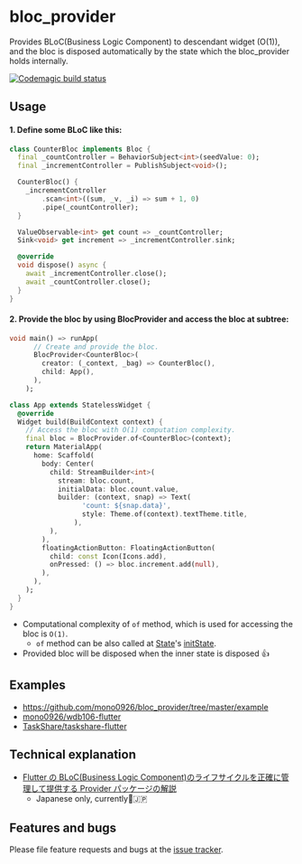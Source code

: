 # bloc_provider

Provides BLoC(Business Logic Component) to descendant widget (O(1)), and the bloc is disposed automatically by the state which the bloc_provider holds internally.

[![Codemagic build status](https://api.codemagic.io/apps/5c07297ae5d85c000decbd7a/5c0b461ee3b238001782269a/status_badge.svg)](https://codemagic.io/apps/5c07297ae5d85c000decbd7a/5c0b461ee3b238001782269a/latest_build)


## Usage

#### 1. Define some BLoC like this:

```dart
class CounterBloc implements Bloc {
  final _countController = BehaviorSubject<int>(seedValue: 0);
  final _incrementController = PublishSubject<void>();

  CounterBloc() {
    _incrementController
        .scan<int>((sum, _v, _i) => sum + 1, 0)
        .pipe(_countController);
  }

  ValueObservable<int> get count => _countController;
  Sink<void> get increment => _incrementController.sink;

  @override
  void dispose() async {
    await _incrementController.close();
    await _countController.close();
  }
}
```

#### 2. Provide the bloc by using BlocProvider and access the bloc at subtree:

```dart
void main() => runApp(
      // Create and provide the bloc.
      BlocProvider<CounterBloc>(
        creator: (_context, _bag) => CounterBloc(),
        child: App(),
      ),
    );

class App extends StatelessWidget {
  @override
  Widget build(BuildContext context) {
    // Access the bloc with O(1) computation complexity.
    final bloc = BlocProvider.of<CounterBloc>(context);
    return MaterialApp(
      home: Scaffold(
        body: Center(
          child: StreamBuilder<int>(
            stream: bloc.count,
            initialData: bloc.count.value,
            builder: (context, snap) => Text(
                  'count: ${snap.data}',
                  style: Theme.of(context).textTheme.title,
                ),
          ),
        ),
        floatingActionButton: FloatingActionButton(
          child: const Icon(Icons.add),
          onPressed: () => bloc.increment.add(null),
        ),
      ),
    );
  }
}
```

- Computational complexity of `of` method, which is used for accessing the bloc is `O(1)`.
    - `of` method can be also called at [State](https://docs.flutter.io/flutter/widgets/State-class.html)'s [initState](https://docs.flutter.io/flutter/widgets/State/initState.html).
- Provided bloc will be disposed when the inner state is disposed 👍


## Examples

- https://github.com/mono0926/bloc_provider/tree/master/example
- [mono0926/wdb106-flutter](https://github.com/mono0926/wdb106-flutter)
- [TaskShare/taskshare-flutter](https://github.com/TaskShare/taskshare-flutter)


## Technical explanation

- [Flutter の BLoC(Business Logic Component)のライフサイクルを正確に管理して提供する Provider パッケージの解説](https://medium.com/flutter-jp/bloc-provider-70e869b11b2f)
  - Japanese only, currently🙇‍🇯🇵

## Features and bugs

Please file feature requests and bugs at the [issue tracker][tracker].

[tracker]: https://github.com/mono0926/bloc_provider/issues
